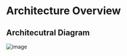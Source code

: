 # Architecture Overview


## Architecutral Diagram
 
 
![image](https://user-images.githubusercontent.com/1950232/151819404-c7045673-119d-496e-9326-0436e00c1a59.png)



